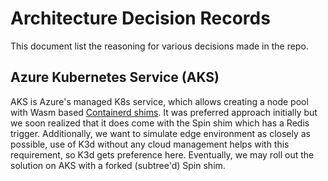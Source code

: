 # Architecture Decision Records

This document list the reasoning for various decisions made in the repo.

## Azure Kubernetes Service (AKS)

AKS is Azure's managed K8s service, which allows creating a node pool with Wasm based [Containerd shims](https://github.com/deislabs/containerd-wasm-shims).
It was preferred approach initially but we soon realized that it does come with the Spin shim which has a Redis trigger. Additionally, we want to simulate edge environment as closely as possible, use of K3d without any cloud management helps with this requirement, so K3d gets preference here.
Eventually, we may roll out the solution on AKS with a forked (subtree'd) Spin shim.
